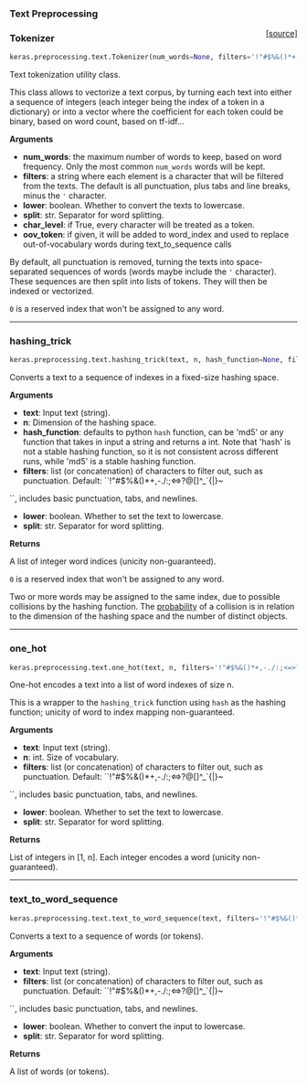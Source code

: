 
### Text Preprocessing

<span style="float:right;">[[source]](https://github.com/keras-team/keras/blob/master/keras/preprocessing/text.py#L138)</span>
### Tokenizer

```python
keras.preprocessing.text.Tokenizer(num_words=None, filters='!"#$%&()*+,-./:;<=>?@[\\]^_`{|}~\t\n', lower=True, split=' ', char_level=False, oov_token=None, document_count=0)
```

Text tokenization utility class.

This class allows to vectorize a text corpus, by turning each
text into either a sequence of integers (each integer being the index
of a token in a dictionary) or into a vector where the coefficient
for each token could be binary, based on word count, based on tf-idf...

__Arguments__

- __num_words__: the maximum number of words to keep, based
    on word frequency. Only the most common `num_words` words will
    be kept.
- __filters__: a string where each element is a character that will be
    filtered from the texts. The default is all punctuation, plus
    tabs and line breaks, minus the `'` character.
- __lower__: boolean. Whether to convert the texts to lowercase.
- __split__: str. Separator for word splitting.
- __char_level__: if True, every character will be treated as a token.
- __oov_token__: if given, it will be added to word_index and used to
    replace out-of-vocabulary words during text_to_sequence calls

By default, all punctuation is removed, turning the texts into
space-separated sequences of words
(words maybe include the `'` character). These sequences are then
split into lists of tokens. They will then be indexed or vectorized.

`0` is a reserved index that won't be assigned to any word.

----

### hashing_trick


```python
keras.preprocessing.text.hashing_trick(text, n, hash_function=None, filters='!"#$%&()*+,-./:;<=>?@[\\]^_`{|}~\t\n', lower=True, split=' ')
```


Converts a text to a sequence of indexes in a fixed-size hashing space.

__Arguments__

- __text__: Input text (string).
- __n__: Dimension of the hashing space.
- __hash_function__: defaults to python `hash` function, can be 'md5' or
    any function that takes in input a string and returns a int.
    Note that 'hash' is not a stable hashing function, so
    it is not consistent across different runs, while 'md5'
    is a stable hashing function.
- __filters__: list (or concatenation) of characters to filter out, such as
    punctuation. Default: ``!"#$%&()*+,-./:;<=>?@[\]^_`{|}~	

``,
    includes basic punctuation, tabs, and newlines.

- __lower__: boolean. Whether to set the text to lowercase.
- __split__: str. Separator for word splitting.

__Returns__

A list of integer word indices (unicity non-guaranteed).

`0` is a reserved index that won't be assigned to any word.

Two or more words may be assigned to the same index, due to possible
collisions by the hashing function.
The [probability](
https://en.wikipedia.org/wiki/Birthday_problem#Probability_table)
of a collision is in relation to the dimension of the hashing space and
the number of distinct objects.

----

### one_hot


```python
keras.preprocessing.text.one_hot(text, n, filters='!"#$%&()*+,-./:;<=>?@[\\]^_`{|}~\t\n', lower=True, split=' ')
```


One-hot encodes a text into a list of word indexes of size n.

This is a wrapper to the `hashing_trick` function using `hash` as the
hashing function; unicity of word to index mapping non-guaranteed.

__Arguments__

- __text__: Input text (string).
- __n__: int. Size of vocabulary.
- __filters__: list (or concatenation) of characters to filter out, such as
    punctuation. Default: ``!"#$%&()*+,-./:;<=>?@[\]^_`{|}~	

``,
    includes basic punctuation, tabs, and newlines.

- __lower__: boolean. Whether to set the text to lowercase.
- __split__: str. Separator for word splitting.

__Returns__

List of integers in [1, n]. Each integer encodes a word
(unicity non-guaranteed).
    
----

### text_to_word_sequence


```python
keras.preprocessing.text.text_to_word_sequence(text, filters='!"#$%&()*+,-./:;<=>?@[\\]^_`{|}~\t\n', lower=True, split=' ')
```


Converts a text to a sequence of words (or tokens).

__Arguments__

- __text__: Input text (string).
- __filters__: list (or concatenation) of characters to filter out, such as
    punctuation. Default: ``!"#$%&()*+,-./:;<=>?@[\]^_`{|}~	

``,
    includes basic punctuation, tabs, and newlines.

- __lower__: boolean. Whether to convert the input to lowercase.
- __split__: str. Separator for word splitting.

__Returns__

A list of words (or tokens).
    
